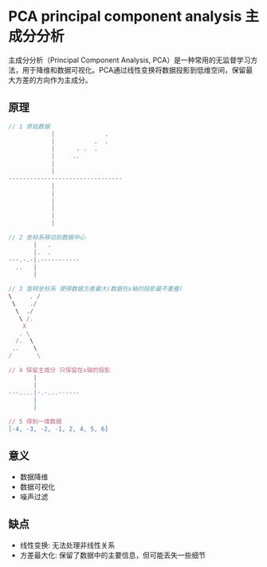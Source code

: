 # PCA principal component analysis  主成分分析

主成分分析（Principal Component Analysis, PCA）是一种常用的无监督学习方法，用于降维和数据可视化。PCA通过线性变换将数据投影到低维空间，保留最大方差的方向作为主成分。

## 原理

```js
// 1 原始数据
            |              .
            |           .  .
            |      . .  .
            |     ..
            |
            |
--------------------------------
            |
            |
            |
            |
            |
            |

// 2 坐标系移动到数据中心
       |   .
       |.  .
---.-.-|.-----------
  ..   |  
       |   

// 3 旋转坐标系 使得数据方差最大(数据在x轴的投影最不重叠)
\     . /
 \    ./
  \  ./
   \ /.
    X
   . \
  /.  \
 ..    \
/       \

// 4 保留主成分 只保留在x轴的投影
       |    
       |    
---....|-.-...------
       |  
       |   

// 5 得到一维数据
[-4, -3, -2, -1, 2, 4, 5, 6]
```

## 意义

- 数据降维
- 数据可视化
- 噪声过滤

## 缺点

- 线性变换: 无法处理非线性关系
- 方差最大化: 保留了数据中的主要信息，但可能丢失一些细节